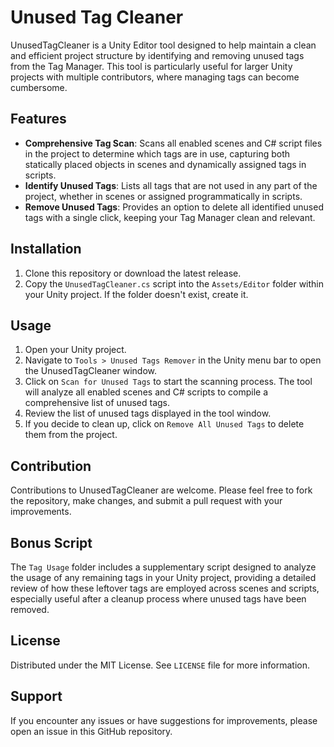 # Unused Tag Cleaner

UnusedTagCleaner is a Unity Editor tool designed to help maintain a clean and efficient project structure by identifying and removing unused tags from the Tag Manager. This tool is particularly useful for larger Unity projects with multiple contributors, where managing tags can become cumbersome.

## Features

- **Comprehensive Tag Scan**: Scans all enabled scenes and C# script files in the project to determine which tags are in use, capturing both statically placed objects in scenes and dynamically assigned tags in scripts.
- **Identify Unused Tags**: Lists all tags that are not used in any part of the project, whether in scenes or assigned programmatically in scripts.
- **Remove Unused Tags**: Provides an option to delete all identified unused tags with a single click, keeping your Tag Manager clean and relevant.

## Installation

1. Clone this repository or download the latest release.
2. Copy the `UnusedTagCleaner.cs` script into the `Assets/Editor` folder within your Unity project. If the folder doesn't exist, create it.

## Usage

1. Open your Unity project.
2. Navigate to `Tools > Unused Tags Remover` in the Unity menu bar to open the UnusedTagCleaner window.
3. Click on `Scan for Unused Tags` to start the scanning process. The tool will analyze all enabled scenes and C# scripts to compile a comprehensive list of unused tags.
4. Review the list of unused tags displayed in the tool window.
5. If you decide to clean up, click on `Remove All Unused Tags` to delete them from the project.

## Contribution

Contributions to UnusedTagCleaner are welcome. Please feel free to fork the repository, make changes, and submit a pull request with your improvements.

## Bonus Script

The `Tag Usage` folder includes a supplementary script designed to analyze the usage of any remaining tags in your Unity project, providing a detailed review of how these leftover tags are employed across scenes and scripts, especially useful after a cleanup process where unused tags have been removed.

## License

Distributed under the MIT License. See `LICENSE` file for more information.

## Support

If you encounter any issues or have suggestions for improvements, please open an issue in this GitHub repository.
